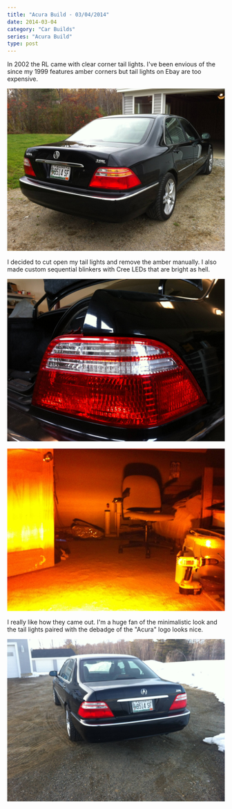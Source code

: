 ```yaml
---
title: "Acura Build - 03/04/2014"
date: 2014-03-04
category: "Car Builds"
series: "Acura Build"
type: post
---
```


In 2002 the RL came with clear corner tail lights. I've been envious of the since my 1999 features amber corners but tail lights on Ebay are too expensive.

![](images/4.jpg)

I decided to cut open my tail lights and remove the amber manually. I also made custom sequential blinkers with Cree LEDs that are bright as hell.

![](images/1.jpg)

![](images/2.jpg)

I really like how they came out. I'm a huge fan of the minimalistic look and the tail lights paired with the debadge of the "Acura" logo looks nice.

![](images/3.jpg)
